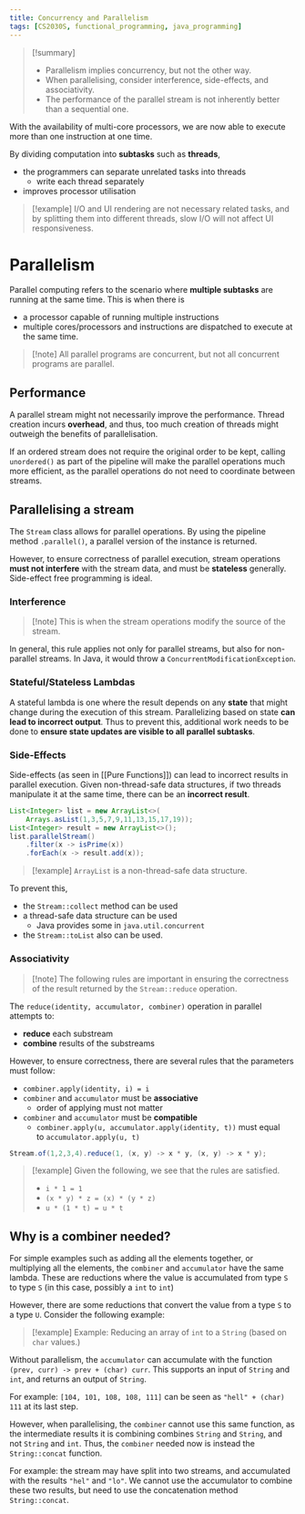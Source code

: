 ```yaml
---
title: Concurrency and Parallelism
tags: [CS2030S, functional_programming, java_programming]
---
```

> [!summary] 
> 
> - Parallelism implies concurrency, but not the other way.
> - When parallelising, consider interference, side-effects, and associativity.
> - The performance of the parallel stream is not inherently better than a sequential one.

With the availability of multi-core processors, we are now able to execute more than one instruction at one time. 

By dividing computation into **subtasks** such as **threads**,
- the programmers can separate unrelated tasks into threads
	- write each thread separately
- improves processor utilisation

> [!example] I/O and UI rendering are not necessary related tasks, and by splitting them into different threads, slow I/O will not affect UI responsiveness.

# Parallelism

Parallel computing refers to the scenario where **multiple subtasks** are running at the same time. This is when there is
- a processor capable of running multiple instructions
- multiple cores/processors and instructions are dispatched to execute at the same time.

> [!note] All parallel programs are concurrent, but not all concurrent programs are parallel.

## Performance

A parallel stream might not necessarily improve the performance. Thread creation incurs **overhead**, and thus, too much creation of threads might outweigh the benefits of parallelisation.

If an ordered stream does not require the original order to be kept, calling `unordered()` as part of the pipeline will make the parallel operations much more efficient, as the parallel operations do not need to coordinate between streams.

## Parallelising a stream

The `Stream` class allows for parallel operations. By using the pipeline method `.parallel()`, a parallel version of the instance is returned.

However, to ensure correctness of parallel execution, stream operations **must not interfere** with the stream data, and must be **stateless** generally. Side-effect free programming is ideal.

### Interference

> [!note] This is when the stream operations modify the source of the stream.

In general, this rule applies not only for parallel streams, but also for non-parallel streams. In Java, it would throw a `ConcurrentModificationException`.

### Stateful/Stateless Lambdas

A stateful lambda is one where the result depends on any **state** that might change during the execution of this stream. Parallelizing based on state **can lead to incorrect output**. Thus to prevent this, additional work needs to be done to **ensure state updates are visible to all parallel subtasks**.

### Side-Effects

Side-effects (as seen in [[Pure Functions]]) can lead to incorrect results in parallel execution. Given non-thread-safe data structures, if two threads manipulate it at the same time, there can be an **incorrect result**.

```Java
List<Integer> list = new ArrayList<>(
    Arrays.asList(1,3,5,7,9,11,13,15,17,19));
List<Integer> result = new ArrayList<>();
list.parallelStream()
    .filter(x -> isPrime(x))
    .forEach(x -> result.add(x));
```
> [!example]
> `ArrayList` is a non-thread-safe data structure.

To prevent this,
- the `Stream::collect` method can be used
- a thread-safe data structure can be used
	- Java provides some in `java.util.concurrent`
- the `Stream::toList` also can be used.

### Associativity

> [!note] The following rules are important in ensuring the correctness of the result returned by the `Stream::reduce` operation.

The `reduce(identity, accumulator, combiner)` operation in parallel attempts to:
- **reduce** each substream
- **combine** results of the substreams

However, to ensure correctness, there are several rules that the parameters must follow:
- `combiner.apply(identity, i) = i`
- `combiner` and `accumulator` must be **associative** 
	- order of applying must not matter
- `combiner` and `accumulator` must be **compatible**
	- `combiner.apply(u, accumulator.apply(identity, t))` must equal to `accumulator.apply(u, t)`

```Java
Stream.of(1,2,3,4).reduce(1, (x, y) -> x * y, (x, y) -> x * y);
```
> [!example] 
> Given the following, we see that the rules are satisfied.
> 
> - `i * 1 = 1`
> - `(x * y) * z = (x) * (y * z)`
> - `u * (1 * t) = u * t`

## Why is a combiner needed?

For simple examples such as adding all the elements together, or multiplying all the elements, the `combiner` and `accumulator` have the same lambda. These are reductions where the value is accumulated from type `S` to type `S` (in this case, possibly a `int` to `int`)

However, there are some reductions that convert the value from a type `S` to a type `U`. Consider the following example:

> [!example] Example:
> Reducing an array of `int` to a `String` (based on `char` values.)

Without parallelism, the `accumulator` can accumulate with the function `(prev, curr) -> prev + (char) curr`. This supports an input of `String` and `int`, and returns an output of `String`.

For example: `[104, 101, 108, 108, 111]` can be seen as `"hell" + (char) 111` at its last step.

However, when parallelising, the `combiner` cannot use this same function, as the intermediate results it is combining combines `String` and `String`, and not `String` and `int`. Thus, the `combiner` needed now is instead the `String::concat` function.

For example: the stream may have split into two streams, and accumulated with the results `"hel"` and `"lo"`. We cannot use the accumulator to combine these two results, but need to use the concatenation method `String::concat`. 